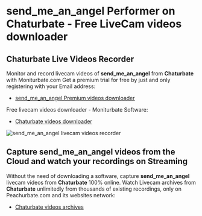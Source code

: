 # send_me_an_angel Performer on Chaturbate - Free LiveCam videos downloader

## Chaturbate Live Videos Recorder

Monitor and record livecam videos of **send_me_an_angel** from **Chaturbate** with Moniturbate.com
Get a premium trial for free by just and only registering with your Email address:
* [send_me_an_angel Premium videos downloader](https://moniturbate.com/request-demo-licence-key.html)

Free livecam videos downloader - Moniturbate Software:
* [Chaturbate videos downloader](https://moniturbate.com/moniturbate-download-software.html)

![send_me_an_angel livecam videos recorder](https://peachurnet.com/templates/moniturbate-software.png)


## Capture send_me_an_angel videos from the Cloud and watch your recordings on Streaming

Without the need of downloading a software, capture **send_me_an_angel** livecam videos from **Chaturbate** 100% online.
Watch Livecam archives from **Chaturbate** unlimitedly from thousands of existing recordings, only on Peachurbate.com and its websites network:
* [Chaturbate videos archives](https://peachurnet.com/)